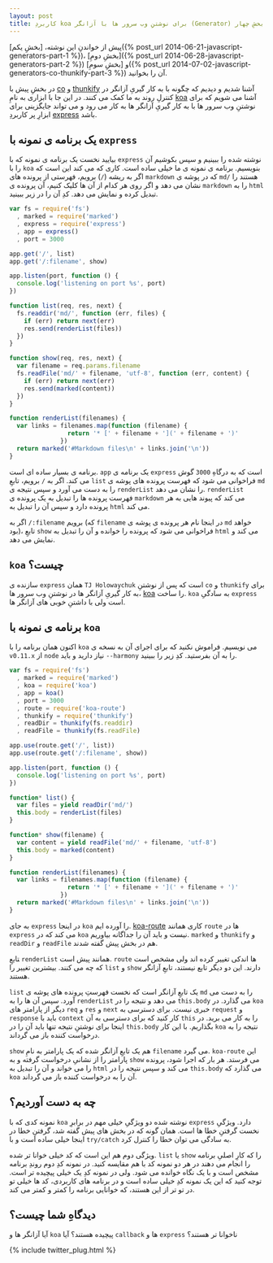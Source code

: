 ```yaml
---
layout: post
title: کاربردِ koa برای نوشتنِ وب سرور ها با آزانگر (Generator) در جاوا اسکریپت - بخشِ چهار
---
```


پیش از خواندنِ این نوشته، [بخشِ یکم]({% post_url 2014-06-21-javascript-generators-part-1 %})، [بخشِ دومِ]({% post_url 2014-06-28-javascript-generators-part-2 %}) و [بخشِ سومِ]({% post_url 2014-07-02-javascript-generators-co-thunkify-part-3 %}) آن را بخوانید.

در بخشِ پیش با [co](https://github.com/visionmedia/co) و [thunkify](https://github.com/visionmedia/node-thunkify) آشنا شدیم و دیدیم که چگونه با به کار گیریِ آزانگر در کنترلِ روند به ما کمک می کنند. در این جا با ابزاری به نامِ [koa](https://github.com/koajs/koa) آشنا می شویم که برای نوشتنِ وب سرور ها با به کار گیریِ آزانگر ها به کار می رود و می تواند جایگزینی برای ابزارِ پر کاربردِ [express](https://github.com/strongloop/express) باشد.

## یک برنامه ی نمونه با `express`

بیایید نخست یک برنامه ی نمونه که با `express` نوشته شده را ببینیم و سپس بکوشیم آن را با `koa` بنویسیم. برنامه ی نمونه ی ما خیلی ساده است. کاری که می کند این است که اگر به ریشه (`/`) برویم، فهرستی از پرونده های `markdown` که در پوشه ی `md/` هستند را نشان می دهد و اگر روی هر کدام از آن ها کلیک کنیم، آن پرونده ی `markdown` را به `html` تبدیل کرده و نمایش می دهد. کدِ آن را در زیر ببینید.

```js
var fs = require('fs')
  , marked = require('marked')
  , express = require('express')
  , app = express()
  , port = 3000

app.get('/', list)
app.get('/:filename', show)

app.listen(port, function () {
  console.log('listening on port %s', port)
})

function list(req, res, next) {
  fs.readdir('md/', function (err, files) {
    if (err) return next(err)
    res.send(renderList(files))
  })
}

function show(req, res, next) {
  var filename = req.params.filename
  fs.readFile('md/' + filename, 'utf-8', function (err, content) {
    if (err) return next(err)
    res.send(marked(content))
  })
}

function renderList(filenames) {
  var links = filenames.map(function (filename) {
                return '* [' + filename + '](' + filename + ')'
              })
  return marked('#Markdown files\n' + links.join('\n'))
}
```

برنامه ی بسیار ساده ای است. `app` یک برنامه ی `express` است که به درگاهِ `3000` گوش می کند. اگر به `/` برویم، تابعِ `list` فراخوانی می شود که فهرست پرونده های پوشه ی `md` را به دست می آورد و سپس نتیجه ی `renderList` را نشان می دهد. `renderList` فهرست پرونده ها را تبدیل به یک پرونده ی `markdown` می کند که پیوند هایی به هر پرونده دارد و سپس آن را تبدیل به `html` می کند.

اگر به `/:filename` برویم (که `filename` در اینجا نام هر پرونده ی پوشه ی `md` خواهد بود)، تابعِ `show` فراخوانی می شود که پرونده را خوانده و آن را تبدیل به `html` می کند و نمایش می دهد.

## `koa` چیست؟
سازنده ی `express` همان `TJ Holowaychuk` است که پس از نوشتنِ `co` و `thunkify` برای به کار گیریِ آزانگر ها در نوشتنِ وب سرور ها، [koa](https://github.com/koajs/koa) را ساخت. `koa` به سادگیِ `express` است ولی با داشتنِ خوبی های آزانگر ها.

## برنامه ی نمونه با `koa`

اکنون همان برنامه را با `koa` می نویسیم. فراموش نکنید که برای اجرای آن به نسخه ی `v0.11.x` از `node` نیاز دارید و باید `--harmony` را به آن بفرستید. کدِ زیر را ببینید.

```js
var fs = require('fs')
  , marked = require('marked')
  , koa = require('koa')
  , app = koa()
  , port = 3000
  , route = require('koa-route')
  , thunkify = require('thunkify')
  , readDir = thunkify(fs.readdir)
  , readFile = thunkify(fs.readFile)

app.use(route.get('/', list))
app.use(route.get('/:filename', show))

app.listen(port, function () {
  console.log('listening on port %s', port)
})

function* list() {
  var files = yield readDir('md/')
  this.body = renderList(files)
}

function* show(filename) {
  var content = yield readFile('md/' + filename, 'utf-8')
  this.body = marked(content)
}

function renderList(filenames) {
  var links = filenames.map(function (filename) {
                return '* [' + filename + '](' + filename + ')'
              })
  return marked('#Markdown files\n' + links.join('\n'))
}
```

به جای `express` در اینجا `koa` را آورده ایم. [koa-route](https://github.com/koajs/route) کاری همانند `route` ها در `express` می کند که در `koa` نیست و باید آن را جداگانه بیاوریم. `marked` و `thunkify` و `readDir` و `readFile` هم در بخش پیش گفته شدند.

‍تابعِ `renderList` همانند پیش است. `route` ها اندکی تغییر کرده اند ولی مشخص است که چه می کنند. بیشترین تغییر را `list` و `show` دارند. این دو دیگر تابع نیستند، تابعِ آزانگر هستند.

`list` یک تابعِ آزانگر است که نخست فهرستِ پرونده های پوشه ی `md` را به دست می آورد. سپس آن ها را به `renderList` می دهد و نتیجه را در `this.body` می گذارد. در `koa` دیگر از پارامتر های `req` و `res` و `next` خبری نیست. برای دسترسی به `request` و `response` باید با `context` کار کنید که برای دسترسی به آن `this` را به کار می برید. در اینجا برای نوشتنِ نتیجه تنها باید آن را در `this.body` بگذاریم. با این کار `koa` نتیجه را به درخواست کننده باز می گرداند.

`show` هم یک تابعِ آزانگر شده که یک پارامتر به نامِ `filename` می گیرد. `koa-route` این پارامتر را از نشانیِ درخواست گرفته و به `show` می فرستد. هر بار که اجرا شود، پرونده را می خواند و آن را تبدیل به `html` می کند و سپس نتیجه را در `this.body` می گذارد که `koa` آن را به درخواست کننده باز می گرداند.

## چه به دست آوردیم؟

نمونه کدی که با `koa` نوشته شده دو ویژگیِ خیلی مهم در برابرِ `express` دارد. ویژگیِ نخست گرفتنِ خطا ها است. همان گونه که در بخش های پیش گفته شد، گرفتنِ خطا در اینجا خیلی ساده است و با `try/catch` به سادگی می توان خطا را کنترل کرد.

ویژگی دوم هم این است که کد خیلی خوانا تر شده. `list` یا `show` را که کارِ اصلیِ برنامه را انجام می دهند در هر دو نمونه کد با هم مقایسه کنید. در نمونه کدِ دوم روندِ برنامه مشخص است و با یک نگاه خوانده می شود. ولی در نمونه کدِ یک خیلی پیچیده تر است. توجه کنید که این یک نمونه کدِ خیلی ساده است و در برنامه های کاربردی، کد ها خیلی تو در تو تر از این هستند، که خوانایی برنامه را کمتر و کمتر می کند.

## دیدگاهِ شما چیست؟

آیا آزانگر ها و `koa` پیچیده هستند؟ آیا `callback` ها و `express` ناخوانا تر هستند؟

{% include twitter_plug.html %}
